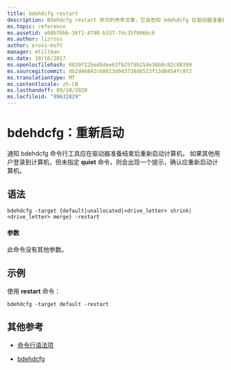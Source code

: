 ```yaml
---
title: bdehdcfg restart
description: Bdehdcfg restart 命令的参考文章，它会告知 bdehdcfg 在驱动器准备结束后应重新启动计算机。
ms.topic: reference
ms.assetid: a98b76bb-36f1-4790-b337-7dc35f606bc6
ms.author: lizross
author: eross-msft
manager: mtillman
ms.date: 10/16/2017
ms.openlocfilehash: 0839f22bed8dee63fb25f9b254e36b0c02c88399
ms.sourcegitcommit: db2d46842c68813d043738d6523f13d8454fc972
ms.translationtype: MT
ms.contentlocale: zh-CN
ms.lasthandoff: 09/10/2020
ms.locfileid: "89632829"
---
```

# <a name="bdehdcfg-restart"></a>bdehdcfg：重新启动

通知 bdehdcfg 命令行工具应在驱动器准备结束后重新启动计算机。 如果其他用户登录到计算机，但未指定 **quiet** 命令，则会出现一个提示，确认应重新启动计算机。

## <a name="syntax"></a>语法

```
bdehdcfg -target {default|unallocated|<drive_letter> shrink|<drive_letter> merge} -restart
```

#### <a name="parameters"></a>参数

此命令没有其他参数。

## <a name="examples"></a>示例

使用 **restart** 命令：

```
bdehdcfg -target default -restart
```

## <a name="additional-references"></a>其他参考

- [命令行语法项](command-line-syntax-key.md)

- [bdehdcfg](bdehdcfg.md)

